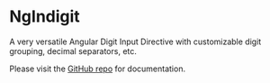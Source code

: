 # NgIndigit

A very versatile Angular Digit Input Directive with customizable digit grouping, decimal separators, etc.

Please visit the [GitHub repo](https://github.com/vahidm90/ng-indigit) for documentation.
